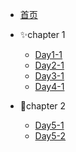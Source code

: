 
* [首页](/)

* ✨chapter 1
    * [Day1-1](note/Day1-1.md)
    * [Day2-1](note/Day2-1.md)
    * [Day3-1](note/Day3-1.md)
    * [Day4-1](note/Day4-1.md)

* 🙌chapter 2
    * [Day5-1](note/Day5-1.md)
    * [Day5-2](note/Day5-2.md)